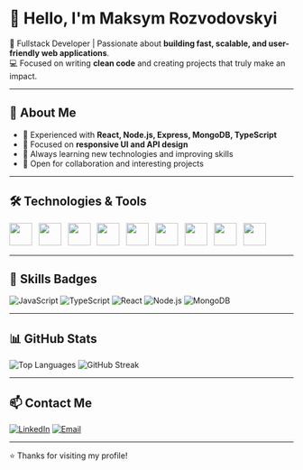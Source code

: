 # 👋 Hello, I'm Maksym Rozvodovskyi

🚀 Fullstack Developer | Passionate about **building fast, scalable, and user-friendly web applications**.  
💻 Focused on writing **clean code** and creating projects that truly make an impact.

---

## 🌌 About Me
- 🔹 Experienced with **React, Node.js, Express, MongoDB, TypeScript**  
- 🔹 Focused on **responsive UI and API design**  
- 🔹 Always learning new technologies and improving skills  
- 🔹 Open for collaboration and interesting projects  

---

## 🛠 Technologies & Tools

<img src="https://cdn.jsdelivr.net/gh/devicons/devicon/icons/html5/html5-original.svg" width="40" height="40"/> &nbsp;
<img src="https://cdn.jsdelivr.net/gh/devicons/devicon/icons/css3/css3-original.svg" width="40" height="40"/> &nbsp;
<img src="https://cdn.jsdelivr.net/gh/devicons/devicon/icons/javascript/javascript-original.svg" width="40" height="40"/> &nbsp;
<img src="https://cdn.jsdelivr.net/gh/devicons/devicon/icons/typescript/typescript-original.svg" width="40" height="40"/> &nbsp;
<img src="https://cdn.jsdelivr.net/gh/devicons/devicon/icons/react/react-original.svg" width="40" height="40"/> &nbsp;
<img src="https://cdn.jsdelivr.net/gh/devicons/devicon/icons/nodejs/nodejs-original.svg" width="40" height="40"/> &nbsp;
<img src="https://cdn.jsdelivr.net/gh/devicons/devicon/icons/express/express-original.svg" width="40" height="40"/> &nbsp;
<img src="https://cdn.jsdelivr.net/gh/devicons/devicon/icons/mongodb/mongodb-original.svg" width="40" height="40"/> &nbsp;
<img src="https://cdn.jsdelivr.net/gh/devicons/devicon/icons/git/git-original.svg" width="40" height="40"/>

---

## 🎯 Skills Badges

![JavaScript](https://img.shields.io/badge/JavaScript-F7DF1E?style=for-the-badge&logo=javascript&logoColor=black)
![TypeScript](https://img.shields.io/badge/TypeScript-3178C6?style=for-the-badge&logo=typescript&logoColor=white)
![React](https://img.shields.io/badge/React-61DAFB?style=for-the-badge&logo=react&logoColor=black)
![Node.js](https://img.shields.io/badge/Node.js-339933?style=for-the-badge&logo=node.js&logoColor=white)
![MongoDB](https://img.shields.io/badge/MongoDB-47A248?style=for-the-badge&logo=mongodb&logoColor=white)

---

## 📊 GitHub Stats

![Top Languages](https://github-readme-stats.vercel.app/api/top-langs/?username=maksymrozvodovskyi&layout=compact&theme=tokyonight)  ![GitHub Streak](https://github-readme-streak-stats.herokuapp.com/?user=maksymrozvodovskyi&theme=tokyonight)  

---

## 📫 Contact Me

[![LinkedIn](https://img.shields.io/badge/LinkedIn-0A66C2?style=for-the-badge&logo=linkedin&logoColor=white)](https://www.linkedin.com/in/maksymrozvodovskyi/)
[![Email](https://img.shields.io/badge/Email-D14836?style=for-the-badge&logo=gmail&logoColor=white)](mailto:rozvodovskyim@gmail.com)

---

⭐ Thanks for visiting my profile!
